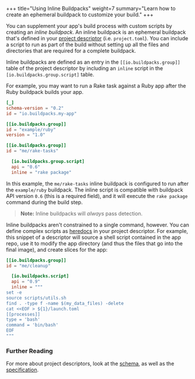 +++
title="Using Inline Buildpacks"
weight=7
summary="Learn how to create an ephemeral buildpack to customize your build."
+++

You can supplement your app's build process with custom scripts by creating an _inline buildpack_. An inline buildpack is an ephemeral buildpack that's defined in your [project descriptor][project-toml] (i.e. `project.toml`). You can include a script to run as part of the build without setting up all the files and directories that are required for a complete buildpack.

Inline buildpacks are defined as an entry in the `[[io.buildpacks.group]]` table of the project descriptor by including an `inline` script in the `[io.buildpacks.group.script]` table.

For example, you may want to run a Rake task against a Ruby app after the Ruby buildpack builds your app.

```toml
[_]
schema-version = "0.2"
id = "io.buildpacks.my-app"

[[io.buildpacks.group]]
id = "example/ruby"
version = "1.0"

[[io.buildpacks.group]]
id = "me/rake-tasks"

  [io.buildpacks.group.script]
  api = "0.6"
  inline = "rake package"
```

In this example, the `me/rake-tasks` inline buildpack is configured to run after the `example/ruby` buildpack. The inline script is compatible with buildpack API version `0.6` (this is a required field), and it will execute the `rake package` command during the build step.

> **Note:** Inline buildpacks will _always_ pass detection.

Inline buildpacks aren't constrained to a single command, however. You can define complex scripts as [heredocs](https://toml.io/en/v1.0.0#string) in your project descriptor. For example, this snippet of a descriptor will source a shell script contained in the app repo, use it to modify the app directory (and thus the files that go into the final image), and create slices for the app:

```toml
[[io.buildpacks.group]]
id = "me/cleanup"

  [io.buildpacks.script]
  api = "0.9"
  inline = """
set -e
source scripts/utils.sh
find . -type f -name $(my_data_files) -delete
cat <<EOF > ${1}/launch.toml
[[processes]]
type = 'bash'
command = 'bin/bash'
EOF
"""
```

### Further Reading
For more about project descriptors, look at the [schema][descriptor-schema], as well as the [specification][spec].

[project-toml]: /docs/app-developer-guide/using-project-descriptor/
[descriptor-schema]: /docs/reference/project-descriptor/
[spec]: https://github.com/buildpacks/spec/blob/main/extensions/project-descriptor.md
